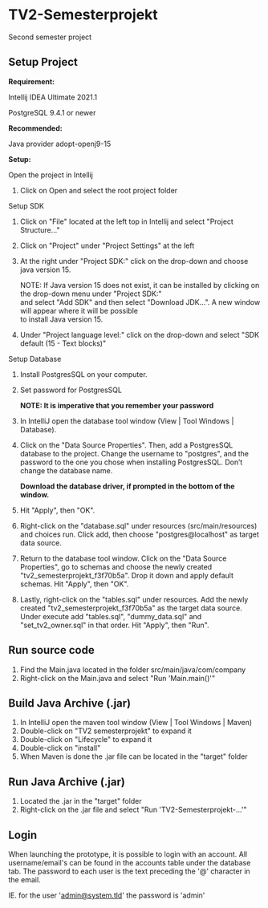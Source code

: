 # TV2-Semesterprojekt
Second semester project

## Setup Project 
__Requirement:__

Intellij IDEA Ultimate 2021.1

PostgreSQL 9.4.1 or newer

__Recommended:__

Java provider adopt-openj9-15

__Setup:__

Open the project in Intellij

1. Click on Open and select the root project folder

Setup SDK

1. Click on "File" located at the left top in Intellij and select "Project Structure..."
2. Click on "Project" under "Project Settings" at the left
3. At the right under "Project SDK:" click on the drop-down and choose java version 15.

   NOTE: If Java version 15 does not exist, it can be installed by clicking on the drop-down menu under "Project SDK:"<br>
   and select "Add SDK" and then select "Download JDK...". A new window will appear where it will be possible<br>
   to install Java version 15.

4. Under "Project language level:" click on the drop-down and select "SDK default (15 - Text blocks)"

Setup Database

1. Install PostgresSQL on your computer.
2. Set password for PostgresSQL
   
      **NOTE: It is imperative that you remember your password**

3. In IntelliJ open the database tool window (View | Tool Windows | Database).
4. Click on the "Data Source Properties". Then, add a PostgresSQL database to the project.
   Change the username to "postgres", and the password to the one you chose when installing PostgresSQL. Don’t change the database name.

   **Download the database driver, if prompted in the bottom of the window.**

5. Hit "Apply", then "OK". 
7. Right-click on the "database.sql" under resources (src/main/resources) and choices run. Click add, then choose "postgres@localhost" as target data source.
8. Return to the database tool window. Click on the "Data Source Properties", go to schemas and choose the newly created "tv2_semesterprojekt_f3f70b5a".
   Drop it down and apply default schemas. Hit "Apply", then "OK". 
9. Lastly, right-click on the "tables.sql" under resources. 
   Add the newly created "tv2_semesterprojekt_f3f70b5a" as the target data source. 
   Under execute add "tables.sql", "dummy_data.sql" and "set_tv2_owner.sql" in that order. Hit "Apply", then "Run".

## Run source code

1. Find the Main.java located in the folder src/main/java/com/company
2. Right-click on the Main.java and select "Run 'Main.main()'"

## Build Java Archive (.jar)

1. In IntelliJ open the maven tool window (View | Tool Windows | Maven)
2. Double-click on "TV2 semesterprojekt" to expand it
3. Double-click on "Lifecycle" to expand it
4. Double-click on "install"
5. When Maven is done the .jar file can be located in the "target" folder

## Run Java Archive (.jar)

1. Located the .jar in the "target" folder
2. Right-click on the .jar file and select "Run 'TV2-Semesterprojekt-...'"

## Login

When launching the prototype, it is possible to login with an account.
All username/email's can be found in the accounts table under the database tab.
The password to each user is the text preceding the '@' character in the email.

IE. for the user 'admin@system.tld' the password is 'admin'

